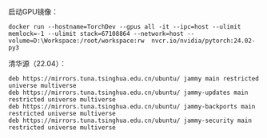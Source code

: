 启动GPU镜像：

`docker run --hostname=TorchDev --gpus all -it --ipc=host --ulimit memlock=-1 --ulimit stack=67108864 --network=host --volume=D:\Workspace:/root/workspace:rw  nvcr.io/nvidia/pytorch:24.02-py3`

清华源（22.04）：
```
deb https://mirrors.tuna.tsinghua.edu.cn/ubuntu/ jammy main restricted universe multiverse
deb https://mirrors.tuna.tsinghua.edu.cn/ubuntu/ jammy-updates main restricted universe multiverse
deb https://mirrors.tuna.tsinghua.edu.cn/ubuntu/ jammy-backports main restricted universe multiverse
deb https://mirrors.tuna.tsinghua.edu.cn/ubuntu/ jammy-security main restricted universe multiverse
```
